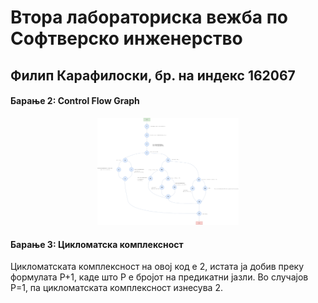 # Втора лабораториска вежба по Софтверско инженерство

## Филип Карафилоски, бр. на индекс 162067


####  Барање 2: Control Flow Graph

<p align="center">
<img src="https://raw.githubusercontent.com/markedone123/SI_2021_lab2_162067/master/lab2_CFG.png" width=45%;></img>
</p>

#### Барање 3: Цикломатска комплексност

Цикломатската комплексност на овој код е 2, истата ја добив преку формулата P+1, каде што P е бројот на предикатни јазли. Во случајoв P=1, па цикломатската комплексност изнесува 2.
